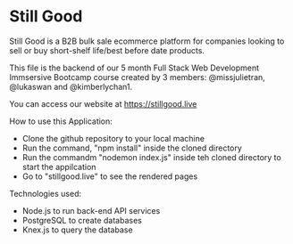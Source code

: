 # Still Good 

Still Good is a B2B bulk sale ecommerce platform for companies looking to sell or buy short-shelf life/best before date products.

This file is the backend of our 5 month Full Stack Web Development Immsersive Bootcamp course created by 3 members: @missjulietran, @lukaswan and @kimberlychan1.

You can access our website at https://stillgood.live


How to use this Application:

- Clone the github repository to your local machine
- Run the command, "npm install" inside the cloned directory
- Run the commandm "nodemon index.js" inside teh cloned directory to start the appilcation
- Go to "stillgood.live" to see the rendered pages

Technologies used:
- Node.js to run back-end API services
- PostgreSQL to create databases
- Knex.js to query the database

